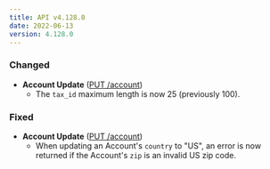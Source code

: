 ```yaml
---
title: API v4.128.0
date: 2022-06-13
version: 4.128.0
---
```


### Changed

- **Account Update** ([PUT /account](/docs/api/account/#account-update))
    - The `tax_id` maximum length is now 25 (previously 100).

### Fixed

- **Account Update** ([PUT /account](/docs/api/account/#account-update))
    - When updating an Account's `country` to "US", an error is now returned if the Account's `zip` is an invalid US zip code.